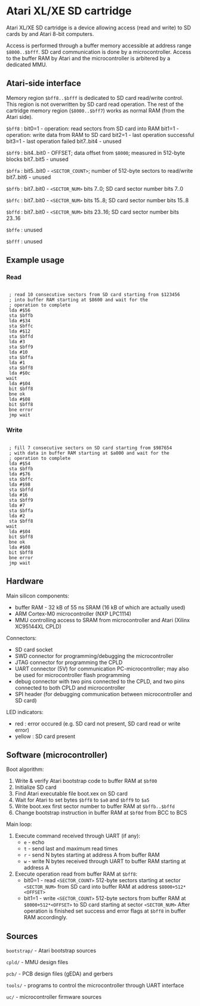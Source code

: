 Atari XL/XE SD cartridge
========================

Atari XL/XE SD cartridge is a device allowing access (read and write) to SD
cards by and Atari 8-bit computers.

Access is performed through a buffer memory accessible at address range
`$8000..$bfff`. SD card communication is done by a microcontroller. Access to
the buffer RAM by Atari and the microcontroller is arbitered by a dedicated
MMU.

Atari-side interface
--------------------

Memory region `$bff8..$bfff` is dedicated to SD card read/write control. This
region is not overwritten by SD card read operation. The rest of the cartridge
memory region (`$8000..$bff7`) works as normal RAM (from the Atari side).

`$bff8` :
  bit0=1     - operation: read sectors from SD card into RAM
  bit1=1     - operation: write data from RAM to SD card
  bit2=1     - last operation successful
  bit3=1     - last operation failed
  bit7..bit4 - unused

`$bff9` :
  bit4..bit0 - OFFSET; data offset from `$8000`; measured in 512-byte blocks
  bit7..bit5 - unused

`$bffa` :
  bit5..bit0 - `<SECTOR_COUNT>`; number of 512-byte sectors to read/write
  bit7..bit6 - unused

`$bffb` :
  bit7..bit0 - `<SECTOR_NUM>` bits 7..0; SD card sector number bits 7..0

`$bffc` :
  bit7..bit0 - `<SECTOR_NUM>` bits 15..8; SD card sector number bits 15..8

`$bffd` :
  bit7..bit0 - `<SECTOR_NUM>` bits 23..16; SD card sector number bits 23..16

`$bffe` :
  unused

`$bfff` :
  unused

Example usage
-------------

### Read

<pre><code>
 ; read 10 consecutive sectors from SD card starting from $123456
 ; into buffer RAM starting at $8600 and wait for the
 ; operation to complete
 lda #$56
 sta $bffb
 lda #$34
 sta $bffc
 lda #$12
 sta $bffd
 lda #3
 sta $bff9
 lda #10
 sta $bffa
 lda #1
 sta $bff8
 lda #$0c
wait
 lda #$04
 bit $bff8
 bne ok
 lda #$08
 bit $bff8
 bne error
 jmp wait
</code></pre>

### Write

<pre><code>
 ; fill 7 consecutive sectors on SD card starting from $987654
 ; with data in buffer RAM starting at $a000 and wait for the
 ; operation to complete
 lda #$54
 sta $bffb
 lda #$76
 sta $bffc
 lda #$98
 sta $bffd
 lda #16
 sta $bff9
 lda #7
 sta $bffa
 lda #2
 sta $bff8
wait
 lda #$04
 bit $bff8
 bne ok
 lda #$08
 bit $bff8
 bne error
 jmp wait
</code></pre>

Hardware
--------

Main silicon components:

* buffer RAM - 32 kB of 55 ns SRAM (16 kB of which are actually used)
* ARM Cortex-M0 microcontroller (NXP LPC1114)
* MMU controlling access to SRAM from microcontroller and Atari (Xilinx XC95144XL CPLD)

Connectors:

* SD card socket
* SWD connector for programming/debugging the microcontroller
* JTAG connector for programming the CPLD
* UART connector (5V) for communication PC-microcontroller; may also be used for microcontroller flash programming
* debug connector with two pins connected to the CPLD, and two pins connected to both CPLD and microcontroller
* SPI header (for debugging communication between microcontroller and SD card)

LED indicators:

* red : error occured (e.g. SD card not present, SD card read or write error)
* yellow : SD card present

Software (microcontroller)
--------------------------

Boot algorithm:

1. Write & verify Atari bootstrap code to buffer RAM at `$bf00`
2. Initialize SD card
3. Find Atari executable file boot.xex on SD card
4. Wait for Atari to set bytes `$bff8` to `$a0` and `$bff9` to `$a5`
5. Write boot.xex first sector number to buffer RAM at `$bffb..$bffd`
6. Change bootstrap instruction in buffer RAM at `$bf0d` from BCC to BCS

Main loop:

1. Execute command received through UART (if any):
   * `e` - echo
   * `t` - send last and maximum read times
   * `r` - send N bytes starting at address A from buffer RAM
   * `w` - write N bytes received through UART to buffer RAM starting
           at address A
2. Execute operation read from buffer RAM at `$bff8`:
   * bit0=1 - read `<SECTOR_COUNT>` 512-byte sectors starting at sector `<SECTOR_NUM>`
              from SD card into buffer RAM at address `$8000+512*<OFFSET>`
   * bit1=1 - write `<SECTOR_COUNT>` 512-byte sectors from buffer RAM
              at `$8000+512*<OFFSET>` to SD card starting at sector `<SECTOR_NUM>`
   After operation is finished set success and error flags at `$bff8` in buffer
   RAM accordingly.

Sources
-------

`bootstrap/` - Atari bootstrap sources

`cpld/`      - MMU design files

`pcb/`       - PCB design files (gEDA) and gerbers

`tools/`     - programs to control the microcontroller through UART interface

`uc/`        - microcontroller firmware sources

